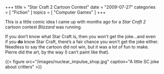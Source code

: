 +++
title = "Star Craft 2 Cartoon Contest"
date = "2009-07-27"
categories = [ "Fiction" ]
topics = [
  "Computer Games"
]
+++

This is a little comic idea I came up with months ago for a _Star Craft 2_ cartoon contest _Blizzard_ was running.

<!--more-->

If you don&#8217;t know what Star Craft is, then you won&#8217;t get the joke&#8230;and even if you **do** know Star Craft, there&#8217;s a fair chance you won&#8217;t get the joke either. Needless to say the cartoon did not win, but it was a lot of fun to make. Pierre did the art, by the way (I can&#8217;t paint like that).

{{< figure src="/images/nuclear_impulse_shop.jpg" caption="A little SC joke about critters" >}}
